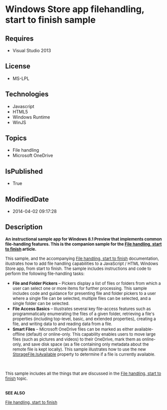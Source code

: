 # Windows Store app filehandling, start to finish sample
## Requires
* Visual Studio 2013
## License
* MS-LPL
## Technologies
* Javascript
* HTML5
* Windows Runtime
* WinJS
## Topics
* File handling
* Microsoft OneDrive
## IsPublished
* True
## ModifiedDate
* 2014-04-02 09:17:28
## Description

<p><span style="font-size:small"><strong>An instructional sample app for Windows 8.1 Preview that implements common file-handling features. This is the companion sample for the
<a href="http://go.microsoft.com/fwlink/?LinkId=390720">File handling, start to finish</a> article.</strong></span></p>
<p><span style="font-size:small">This sample, and the accompanying <a href="http://go.microsoft.com/fwlink/?LinkId=390720">
File handling, start to finish</a> documentation,<strong> </strong>illustrates how to add file handling capabilities to a JavaScript / HTML Windows Store app, from start to finish. The sample includes instructions and code to perform the following file-handling
 tasks:</span></p>
<ul>
<li><span style="font-size:small"><strong>File and Folder Pickers</strong> &ndash; Pickers display a list of files or folders from which a user can select one or more items for further processing. This sample includes code and guidance for presenting file and
 folder pickers to a user where a single file can be selected, multiple files can be selected, and a single folder can be selected.
</span></li><li><span style="font-size:small"><strong>File Access Basics</strong> &ndash; Illustrates several key file-access features such as programmatically enumerating the files of a given folder, retrieving a file's properties (including top-level, basic, and extended
 properties), creating a file, and writing data to and reading data from a file. </span>
</li><li><span style="font-size:small"><strong>Smart Files</strong> &ndash; Microsoft OneDrive files can be marked as either available-offline (default) or online-only. This capability enables users to move large files (such as pictures and videos) to their OneDrive,
 mark them as online-only, and save disk space (as a file containing only metadata about the remote file is kept locally). This sample illustrates how to use the new
<a href="http://go.microsoft.com/fwlink/?LinkID=324487">StorageFile.IsAvailable</a> property to determine if a file is currently available.
</span></li></ul>
<p>&nbsp;</p>
<p><span style="font-size:small">This sample includes all the things that are discussed in the
<a href="http://go.microsoft.com/fwlink/?LinkId=390720">File handling, start to finish</a> topic.</span></p>
<p><span style="font-size:small"><strong><br>
</strong><strong>SEE ALSO</strong></span></p>
<p><span style="font-size:small"><a href="http://go.microsoft.com/fwlink/?LinkId=390720">File handling, start to finish</a></span></p>
